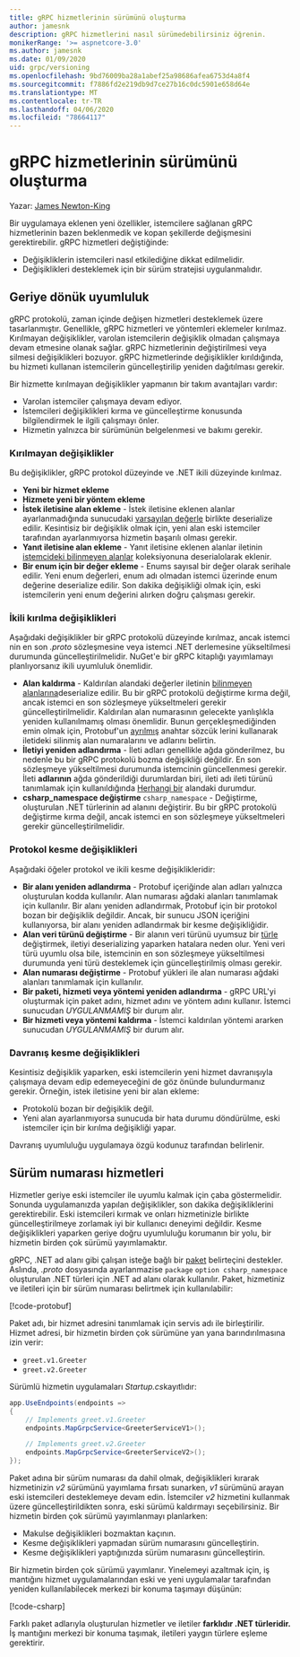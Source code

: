 ```yaml
---
title: gRPC hizmetlerinin sürümünü oluşturma
author: jamesnk
description: gRPC hizmetlerini nasıl sürümedebilirsiniz öğrenin.
monikerRange: '>= aspnetcore-3.0'
ms.author: jamesnk
ms.date: 01/09/2020
uid: grpc/versioning
ms.openlocfilehash: 9bd76009ba28a1abef25a98686afea6753d4a8f4
ms.sourcegitcommit: f7886fd2e219db9d7ce27b16c0dc5901e658d64e
ms.translationtype: MT
ms.contentlocale: tr-TR
ms.lasthandoff: 04/06/2020
ms.locfileid: "78664117"
---
```

# <a name="versioning-grpc-services"></a>gRPC hizmetlerinin sürümünü oluşturma

Yazar: [James Newton-King](https://twitter.com/jamesnk)

Bir uygulamaya eklenen yeni özellikler, istemcilere sağlanan gRPC hizmetlerinin bazen beklenmedik ve kopan şekillerde değişmesini gerektirebilir. gRPC hizmetleri değiştiğinde:

* Değişikliklerin istemcileri nasıl etkilediğine dikkat edilmelidir.
* Değişiklikleri desteklemek için bir sürüm stratejisi uygulanmalıdır.

## <a name="backwards-compatibility"></a>Geriye dönük uyumluluk

gRPC protokolü, zaman içinde değişen hizmetleri desteklemek üzere tasarlanmıştır. Genellikle, gRPC hizmetleri ve yöntemleri eklemeler kırılmaz. Kırılmayan değişiklikler, varolan istemcilerin değişiklik olmadan çalışmaya devam etmesine olanak sağlar. gRPC hizmetlerinin değiştirilmesi veya silmesi değişiklikleri bozuyor. gRPC hizmetlerinde değişiklikler kırıldığında, bu hizmeti kullanan istemcilerin güncelleştirilip yeniden dağıtılması gerekir.

Bir hizmette kırılmayan değişiklikler yapmanın bir takım avantajları vardır:

* Varolan istemciler çalışmaya devam ediyor.
* İstemcileri değişiklikleri kırma ve güncelleştirme konusunda bilgilendirmek le ilgili çalışmayı önler.
* Hizmetin yalnızca bir sürümünün belgelenmesi ve bakımı gerekir.

### <a name="non-breaking-changes"></a>Kırılmayan değişiklikler

Bu değişiklikler, gRPC protokol düzeyinde ve .NET ikili düzeyinde kırılmaz.

* **Yeni bir hizmet ekleme**
* **Hizmete yeni bir yöntem ekleme**
* **İstek iletisine alan ekleme** - İstek iletisine eklenen alanlar ayarlanmadığında sunucudaki [varsayılan değerle](https://developers.google.com/protocol-buffers/docs/proto3#default) birlikte deserialize edilir. Kesintisiz bir değişiklik olmak için, yeni alan eski istemciler tarafından ayarlanmıyorsa hizmetin başarılı olması gerekir.
* **Yanıt iletisine alan ekleme** - Yanıt iletisine eklenen alanlar iletinin [istemcideki bilinmeyen alanlar](https://developers.google.com/protocol-buffers/docs/proto3#unknowns) koleksiyonuna deserialolarak eklenir.
* **Bir enum için bir değer ekleme** - Enums sayısal bir değer olarak serihale edilir. Yeni enum değerleri, enum adı olmadan istemci üzerinde enum değerine deserialize edilir. Son dakika değişikliği olmak için, eski istemcilerin yeni enum değerini alırken doğru çalışması gerekir.

### <a name="binary-breaking-changes"></a>İkili kırılma değişiklikleri

Aşağıdaki değişiklikler bir gRPC protokolü düzeyinde kırılmaz, ancak istemci nin en son *.proto* sözleşmesine veya istemci .NET derlemesine yükseltilmesi durumunda güncelleştirilmelidir. NuGet'e bir gRPC kitaplığı yayımlamayı planlıyorsanız ikili uyumluluk önemlidir.

* **Alan kaldırma** - Kaldırılan alandaki değerler iletinin [bilinmeyen alanlarına](https://developers.google.com/protocol-buffers/docs/proto3#unknowns)deserialize edilir. Bu bir gRPC protokolü değiştirme kırma değil, ancak istemci en son sözleşmeye yükseltmeleri gerekir güncelleştirilmelidir. Kaldırılan alan numarasının gelecekte yanlışlıkla yeniden kullanılmamış olması önemlidir. Bunun gerçekleşmediğinden emin olmak için, Protobuf'un [ayrılmış](https://developers.google.com/protocol-buffers/docs/proto3#reserved) anahtar sözcük lerini kullanarak iletideki silinmiş alan numaralarını ve adlarını belirtin.
* **İletiyi yeniden adlandırma** - İleti adları genellikle ağda gönderilmez, bu nedenle bu bir gRPC protokolü bozma değişikliği değildir. En son sözleşmeye yükseltilmesi durumunda istemcinin güncellenmesi gerekir. İleti **adlarının** ağda gönderildiği durumlardan biri, ileti adı ileti türünü tanımlamak için kullanıldığında [Herhangi bir](https://developers.google.com/protocol-buffers/docs/proto3#any) alandaki durumdur.
* **csharp_namespace değiştirme** `csharp_namespace` - Değiştirme, oluşturulan .NET türlerinin ad alanını değiştirir. Bu bir gRPC protokolü değiştirme kırma değil, ancak istemci en son sözleşmeye yükseltmeleri gerekir güncelleştirilmelidir.

### <a name="protocol-breaking-changes"></a>Protokol kesme değişiklikleri

Aşağıdaki öğeler protokol ve ikili kesme değişiklikleridir:

* **Bir alanı yeniden adlandırma** - Protobuf içeriğinde alan adları yalnızca oluşturulan kodda kullanılır. Alan numarası ağdaki alanları tanımlamak için kullanılır. Bir alanı yeniden adlandırmak, Protobuf için bir protokol bozan bir değişiklik değildir. Ancak, bir sunucu JSON içeriğini kullanıyorsa, bir alanı yeniden adlandırmak bir kesme değişikliğidir.
* **Alan veri türünü değiştirme** - Bir alanın veri türünü uyumsuz bir [türle](https://developers.google.com/protocol-buffers/docs/proto3#updating) değiştirmek, iletiyi deserializing yaparken hatalara neden olur. Yeni veri türü uyumlu olsa bile, istemcinin en son sözleşmeye yükseltilmesi durumunda yeni türü desteklemek için güncelleştirilmiş olması gerekir.
* **Alan numarası değiştirme** - Protobuf yükleri ile alan numarası ağdaki alanları tanımlamak için kullanılır.
* **Bir paketi, hizmeti veya yöntemi yeniden adlandırma** - gRPC URL'yi oluşturmak için paket adını, hizmet adını ve yöntem adını kullanır. İstemci sunucudan *UYGULANMAMIŞ* bir durum alır.
* **Bir hizmeti veya yöntemi kaldırma** - İstemci kaldırılan yöntemi ararken sunucudan *UYGULANMAMIŞ* bir durum alır.

### <a name="behavior-breaking-changes"></a>Davranış kesme değişiklikleri

Kesintisiz değişiklik yaparken, eski istemcilerin yeni hizmet davranışıyla çalışmaya devam edip edemeyeceğini de göz önünde bulundurmanız gerekir. Örneğin, istek iletisine yeni bir alan ekleme:

* Protokolü bozan bir değişiklik değil.
* Yeni alan ayarlanmıyorsa sunucuda bir hata durumu döndürülme, eski istemciler için bir kırılma değişikliği yapar.

Davranış uyumluluğu uygulamaya özgü kodunuz tarafından belirlenir.

## <a name="version-number-services"></a>Sürüm numarası hizmetleri

Hizmetler geriye eski istemciler ile uyumlu kalmak için çaba göstermelidir. Sonunda uygulamanızda yapılan değişiklikler, son dakika değişikliklerini gerektirebilir. Eski istemcileri kırmak ve onları hizmetinizle birlikte güncelleştirilmeye zorlamak iyi bir kullanıcı deneyimi değildir. Kesme değişiklikleri yaparken geriye doğru uyumluluğu korumanın bir yolu, bir hizmetin birden çok sürümü yayımlamaktır.

gRPC, .NET ad alanı gibi çalışan isteğe bağlı bir [paket](https://developers.google.com/protocol-buffers/docs/proto3#packages) belirteçini destekler. Aslında, *.proto* dosyasında ayarlanmazise `package` `option csharp_namespace` oluşturulan .NET türleri için .NET ad alanı olarak kullanılır. Paket, hizmetiniz ve iletileri için bir sürüm numarası belirtmek için kullanılabilir:

[!code-protobuf[](versioning/sample/greet.v1.proto?highlight=3)]

Paket adı, bir hizmet adresini tanımlamak için servis adı ile birleştirilir. Hizmet adresi, bir hizmetin birden çok sürümüne yan yana barındırılmasına izin verir:

* `greet.v1.Greeter`
* `greet.v2.Greeter`

Sürümlü hizmetin uygulamaları *Startup.cs*kayıtlıdır:

```csharp
app.UseEndpoints(endpoints =>
{
    // Implements greet.v1.Greeter
    endpoints.MapGrpcService<GreeterServiceV1>();

    // Implements greet.v2.Greeter
    endpoints.MapGrpcService<GreeterServiceV2>();
});
```

Paket adına bir sürüm numarası da dahil olmak, değişiklikleri kırarak hizmetinizin *v2* sürümünü yayımlama fırsatı sunarken, *v1* sürümünü arayan eski istemcileri desteklemeye devam edin. İstemciler *v2* hizmetini kullanmak üzere güncelleştirildikten sonra, eski sürümü kaldırmayı seçebilirsiniz. Bir hizmetin birden çok sürümü yayımlanmayı planlarken:

* Makulse değişiklikleri bozmaktan kaçının.
* Kesme değişiklikleri yapmadan sürüm numarasını güncelleştirin.
* Kesme değişiklikleri yaptığınızda sürüm numarasını güncelleştirin.

Bir hizmetin birden çok sürümü yayımlanır. Yinelemeyi azaltmak için, iş mantığını hizmet uygulamalarından eski ve yeni uygulamalar tarafından yeniden kullanılabilecek merkezi bir konuma taşımayı düşünün:

[!code-csharp[](versioning/sample/GreeterServiceV1.cs?highlight=10,19)]

Farklı paket adlarıyla oluşturulan hizmetler ve iletiler **farklıdır .NET türleridir.** İş mantığını merkezi bir konuma taşımak, iletileri yaygın türlere eşleme gerektirir.
